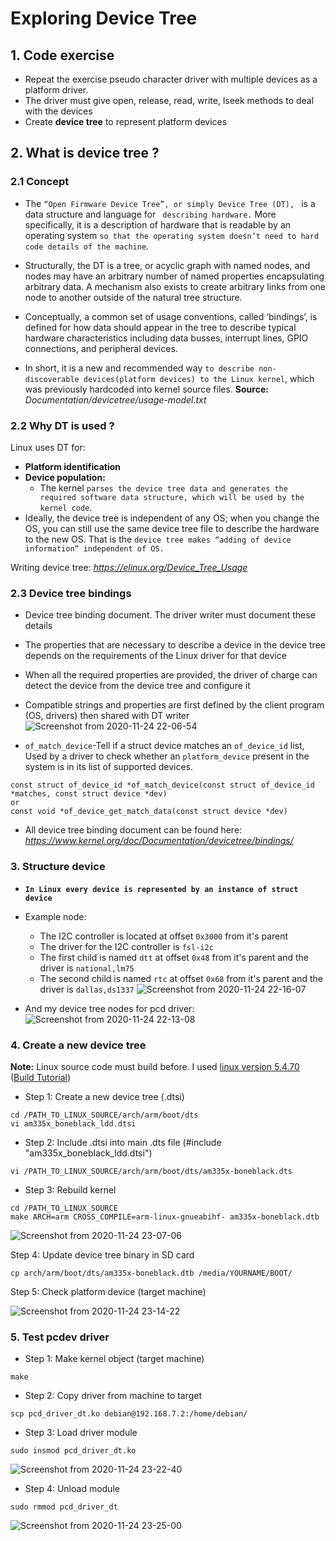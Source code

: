<h1> Exploring Device Tree </h1>

## 1. Code exercise
- Repeat the exercise pseudo character driver with multiple devices as a platform driver.
- The driver must give open, release, read, write, lseek methods to deal with the devices
- Create **device tree** to represent platform devices

## 2. What is device tree ?
### 2.1 Concept
- The `“Open Firmware Device Tree”, or simply Device Tree (DT), ` is a data structure and language for ` describing hardware.` More specifically, it is a description of hardware that is readable by an operating system `so that the operating system doesn’t need to hard code details of the machine`.
- Structurally, the DT is a tree, or acyclic graph with named nodes, and nodes may have an arbitrary number of named properties encapsulating arbitrary data. A mechanism also exists to create arbitrary links from one node to another outside of the natural tree structure.
- Conceptually, a common set of usage conventions, called ‘bindings’, is defined for how data should appear in the tree to describe typical hardware characteristics including data busses, interrupt lines, GPIO connections, and peripheral devices.

- In short, it is a new and recommended way `to describe non-discoverable devices(platform devices) to the Linux kernel`, which was previously hardcoded into kernel source files. 
**Source:** *Documentation/devicetree/usage-model.txt*

### 2.2 Why DT is used ?
Linux uses DT for:
- **Platform identification**
- **Device population:**
    + The kernel `parses the device tree data and generates the required software data structure, which will be used by the kernel code`.
- Ideally, the device tree is independent of any OS; when you change the OS, you can still use the same device tree file to describe the hardware to the new OS. That is the `device tree makes “adding of device information“ independent of OS.`

Writing device tree: *https://elinux.org/Device_Tree_Usage*

### 2.3 Device tree bindings
- Device tree binding document. The driver writer must document these details
- The properties that are necessary to describe a device in the device tree depends on the requirements of the Linux driver for that device
- When all the required properties are provided, the driver of charge can detect the device from the device tree and configure it
- Compatible strings and properties are first defined by the client program (OS, drivers) then shared with DT writer
![Screenshot from 2020-11-24 22-06-54](https://user-images.githubusercontent.com/32474027/100098450-69870200-2ea1-11eb-8c0c-63d9f51564b6.png)

- `of_match_device`-Tell if a struct device matches an `of_device_id` list, Used by a driver to check whether an `platform_device` present in the system is in its list of supported devices.

```
const struct of_device_id *of_match_device(const struct of_device_id *matches, const struct device *dev)
or
const void *of_device_get_match_data(const struct device *dev)
```

- All device tree binding document can be found here:
*https://www.kernel.org/doc/Documentation/devicetree/bindings/*

### 3. Structure device
- **`In Linux every device is represented by an instance of struct device`**
- Example node:
    + The I2C controller is located at offset `0x3000` from it's parent
    + The driver for the I2C controller is `fsl-i2c`
    + The first child is named `dtt` at offset `0x48` from it's parent and the driver is `national,lm75`
    + The second child is named `rtc` at offset `0x68` from it's parent and the driver is `dallas,ds1337`
![Screenshot from 2020-11-24 22-16-07](https://user-images.githubusercontent.com/32474027/100099379-b4554980-2ea2-11eb-8b54-d7da808d079e.png)

- And my device tree nodes for pcd driver:
![Screenshot from 2020-11-24 22-13-08](https://user-images.githubusercontent.com/32474027/100099206-735d3500-2ea2-11eb-937c-d4468dc3056c.png)

### 4. Create a new device tree
**Note:** Linux source code must build before. I used [linux version 5.4.70](https://github.com/beagleboard/linux) ([Build Tutorial](https://github.com/nghiaphamsg/BeagleBone_Black_Embedded/tree/master/02_Gerenate_UBoot_RFS#-the-third-stage-generate-linux-image-))

- Step 1: Create a new device tree (.dtsi)
```shell
cd /PATH_TO_LINUX_SOURCE/arch/arm/boot/dts
vi am335x_boneblack_ldd.dtsi
```

- Step 2: Include .dtsi into main .dts file (#include "am335x_boneblack_ldd.dtsi")
```shell
vi /PATH_TO_LINUX_SOURCE/arch/arm/boot/dts/am335x-boneblack.dts
```

- Step 3: Rebuild kernel
```
cd /PATH_TO_LINUX_SOURCE
make ARCH=arm CROSS_COMPILE=arm-linux-gnueabihf- am335x-boneblack.dtb
```
![Screenshot from 2020-11-24 23-07-06](https://user-images.githubusercontent.com/32474027/100104972-2aa97a00-2eaa-11eb-9dd8-45eaf8e858c8.png)

Step 4: Update device tree binary in SD card
```shell
cp arch/arm/boot/dts/am335x-boneblack.dtb /media/YOURNAME/BOOT/
```

Step 5: Check platform device (target machine)

![Screenshot from 2020-11-24 23-14-22](https://user-images.githubusercontent.com/32474027/100105634-f1253e80-2eaa-11eb-9505-2097d978c776.png)

### 5. Test pcdev driver
- Step 1: Make kernel object (target machine)
```shell
make
```
- Step 2: Copy driver from machine to target
```
scp pcd_driver_dt.ko debian@192.168.7.2:/home/debian/
```

- Step 3: Load driver module
```
sudo insmod pcd_driver_dt.ko
```
![Screenshot from 2020-11-24 23-22-40](https://user-images.githubusercontent.com/32474027/100106556-0484d980-2eac-11eb-9434-44f12136e71d.png)

- Step 4: Unload module
```
sudo rmmod pcd_driver_dt
```
![Screenshot from 2020-11-24 23-25-00](https://user-images.githubusercontent.com/32474027/100106773-4e6dbf80-2eac-11eb-8599-8f5d688be8cc.png)
